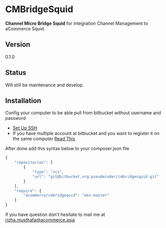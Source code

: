 CMBridgeSquid
=============

**Channel Micro Bridge Squid** for integration Channel Management to aCommerce Squid.

Version
-------
0.1.0

Status
------
Will still be maintenance and develop.

Installation
------------

Config your computer to be able pull from bitbucket without username and password
 * [Set Up SSH][stupgitssh]
 * If you have multiple account at bitbucket and you want to register it on the same computer [Read This][multiacc]

After done add this syntax below to your composer.json file

```javascript
{
	"repositories": [
		{
			"type": "vcs",
			"url": "git@bitbucket.org:pseudecoder/cmbridgesquid.git"
		}
	],
	"require": {
        "acommerce/cmbridgequid": "dev-master"
    }
}
```


if you have question don't hesitate to mail me at <rizha.musthafa@acommerce.asia>


[stupgitssh]: <https://confluence.atlassian.com/bitbucket/set-up-ssh-for-git-728138079.html>
[multiacc]: <https://confluence.atlassian.com/bitbucket/configure-multiple-ssh-identities-for-gitbash-mac-osx-linux-271943168.html>